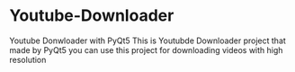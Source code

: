 # Youtube-Downloader
Youtube Donwloader with PyQt5
This is Youtubde Downloader project that made by PyQt5
you can use this project for downloading videos with high resolution
